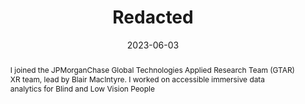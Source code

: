 ---
title: Redacted
image: "https://github.com/rgonzalezp/rgonzalezp.github.io/blob/main/src/assets/img/general/JPM2023.gif?raw=true"
date: 2023-06-03
abstract: I joined the JPMorganChase Global Technologies Applied Research Team (GTAR) XR team, lead by Blair MacIntyre. I worked on accessible immersive data analytics for Blind and Low Vision People
subtext: Internship!
---